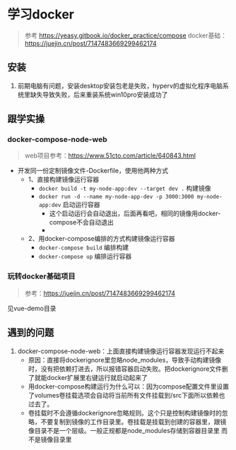 # 学习docker

> 参考 https://yeasy.gitbook.io/docker_practice/compose
> docker基础：https://juejin.cn/post/7147483669299462174

## 安装

1. 前期电脑有问题，安装desktop安装包老是失败，hyperv的虚拟化程序电脑系统里缺失导致失败，后来重装系统win10pro安装成功了

## 跟学实操

### docker-compose-node-web

> web项目参考：https://www.51cto.com/article/640843.html

- 开发同一份定制镜像文件-Dockerfile，使用他两种方式
    - 1、直接构建镜像运行容器
      - `docker build -t my-node-app:dev --target dev .` 构建镜像
      - `docker run -d --name my-node-app-dev -p 3000:3000 my-node-app:dev` 启动运行容器
        - 这个启动运行会自动退出，后面再看吧，相同的镜像用docker-compose不会自动退出
        - 
    - 2、用docker-compose编排的方式构建镜像运行容器
      - `docker-compose build` 编排构建
      - `docker-compose up` 编排运行容器

###  玩转docker基础项目

> 参考：https://juejin.cn/post/7147483669299462174

见vue-demo目录

## 遇到的问题

1. docker-compose-node-web：上面直接构建镜像运行容器发现运行不起来
    - 原因：直接将dockerignore里忽略node_modules，导致手动构建镜像时，没有把依赖打进去，所以报错容器启动失败。把dockerignore文件删了就能docker扩展里右键运行就启动起来了
    - 用docker-compose构建运行为什么可以：因为compose配置文件里设置了volumes卷挂载选项会自动将当前所有文件挂载到/src下面所以依赖也过去了。 
    - 卷挂载时不会遵循dockerignore忽略规则。这个只是控制构建镜像时的忽略，不要复制到镜像的工作目录里。卷挂载是挂载到创建的容器里，跟镜像目录不是一个层级。一般正规都是node_modules存储到容器目录里 而不是镜像目录里